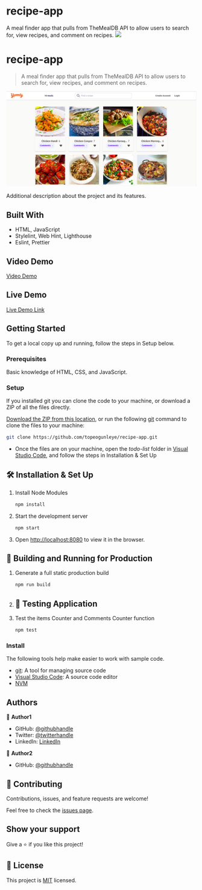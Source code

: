 # recipe-app
A meal finder app that pulls from TheMealDB API to allow users to search for, view recipes, and comment on recipes.
![](https://img.shields.io/badge/Microverse-blueviolet)

# recipe-app

> A meal finder app that pulls from TheMealDB API to allow users to search for, view recipes, and comment on recipes.

![screenshot](./sec.png)

Additional description about the project and its features.

## Built With

- HTML, JavaScript
- Stylelint, Web Hint, Lighthouse
- Eslint, Prettier

## Video Demo

[Video Demo](https://www.loom.com/share/86a73ca9798443a2af325321d206d7ab)
## Live Demo

[Live Demo Link](https://recipeappmicroverse.netlify.app/)

## Getting Started
To get a local copy up and running, follow the steps in Setup below.

### Prerequisites
Basic knowledge of HTML, CSS, and JavaScript.

### Setup
If you installed git you can clone the code to your machine, or download a ZIP of all the files directly.

[Download the ZIP from this location](https://github.com/topeogunleye/recipe-app/archive/refs/heads/main.zip), or run the following [git](https://git-scm.com/downloads) command to clone the files to your machine:

```bash
git clone https://github.com/topeogunleye/recipe-app.git
```

- Once the files are on your machine, open the _todo-list_ folder in [Visual Studio Code](https://code.visualstudio.com/), and follow the steps in Installation & Set Up

## 🛠 Installation & Set Up

1. Install Node Modules

   ```sh
   npm install
   ```

2. Start the development server

   ```sh
   npm start
   ```

3. Open [http://localhost:8080](http://localhost:8080) to view it in the browser.

## 🚀 Building and Running for Production

1. Generate a full static production build

   ```sh
   npm run build
   ```
4. ## 🚀 Testing Application

1. Test the items Counter and Comments Counter function

   ```sh
   npm test
### Install

The following tools help make easier to work with sample code.

- [git](https://git-scm.com/downloads): A tool for managing source code
- [Visual Studio Code](https://code.visualstudio.com/): A source code editor
- [NVM](https://github.com/nvm-sh/nvm)

## Authors

👤 **Author1**

- GitHub: [@githubhandle](https://github.com/topeogunleye)
- Twitter: [@twitterhandle](https://twitter.com/topeogunleye21)
- LinkedIn: [LinkedIn](https://linkedin.com/in/ogunleye)

👤 **Author2**

- GitHub: [@githubhandle](https://github.com/gbengacode)
## 🤝 Contributing

Contributions, issues, and feature requests are welcome!

Feel free to check the [issues page](https://github.com/topeogunleye/recipe-app/issues).

## Show your support

Give a ⭐️ if you like this project!


## 📝 License

This project is [MIT](./MIT.md) licensed.
